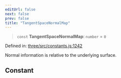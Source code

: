 ```yaml
---
editUrl: false
next: false
prev: false
title: "TangentSpaceNormalMap"
---
```


> `const` **TangentSpaceNormalMap**: `number` = `0`

Defined in: [three/src/constants.js:1242](https://github.com/DefinitelyMaybe/three-i18n/blob/fa57b79433d1c349ffb23a78727299c8d4190136/three/src/constants.js#L1242)

Normal information is relative to the underlying surface.

## Constant
